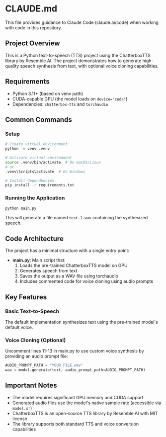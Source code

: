 # CLAUDE.md

This file provides guidance to Claude Code (claude.ai/code) when working with code in this repository.

## Project Overview

This is a Python text-to-speech (TTS) project using the ChatterboxTTS library by Resemble AI. The project demonstrates how to generate high-quality speech synthesis from text, with optional voice cloning capabilities.

## Requirements

- Python 3.11+ (based on venv path)
- CUDA-capable GPU (the model loads on `device="cuda"`)
- Dependencies: `chatterbox-tts` and `torchaudio`

## Common Commands

### Setup
```bash
# Create virtual environment
python -m venv .venv

# Activate virtual environment
source .venv/bin/activate  # On macOS/Linux
# or
.venv\Scripts\activate  # On Windows

# Install dependencies
pip install -r requirements.txt
```

### Running the Application
```bash
python main.py
```

This will generate a file named `test-1.wav` containing the synthesized speech.

## Code Architecture

The project has a minimal structure with a single entry point:

- **main.py**: Main script that:
  1. Loads the pre-trained ChatterboxTTS model on GPU
  2. Generates speech from text
  3. Saves the output as a WAV file using torchaudio
  4. Includes commented code for voice cloning using audio prompts

## Key Features

### Basic Text-to-Speech
The default implementation synthesizes text using the pre-trained model's default voice.

### Voice Cloning (Optional)
Uncomment lines 11-13 in main.py to use custom voice synthesis by providing an audio prompt file:
```python
AUDIO_PROMPT_PATH = "YOUR_FILE.wav"
wav = model.generate(text, audio_prompt_path=AUDIO_PROMPT_PATH)
```

## Important Notes

- The model requires significant GPU memory and CUDA support
- Generated audio files use the model's native sample rate (accessible via `model.sr`)
- ChatterboxTTS is an open-source TTS library by Resemble AI with MIT license
- The library supports both standard TTS and voice conversion capabilities